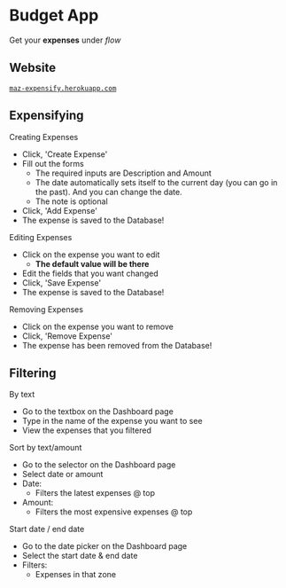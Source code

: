 # Budget App

Get your **expenses** under *flow*

## Website

[`maz-expensify.herokuapp.com`](https://maz-expensify.herokuapp.com)

## Expensifying

Creating Expenses

- Click, 'Create Expense'
- Fill out the forms
  - The required inputs are Description and Amount
  - The date automatically sets itself to the current day (you can go in the past). And you can change the date.
  - The note is optional
- Click, 'Add Expense'
- The expense is saved to the Database!

Editing Expenses

- Click on the expense you want to edit
  - **The default value will be there**
- Edit the fields that you want changed
- Click, 'Save Expense'
- The expense is saved to the Database!

Removing Expenses

- Click on the expense you want to remove
- Click, 'Remove Expense'
- The expense has been removed from the Database!

## Filtering

By text

- Go to the textbox on the Dashboard page
- Type in the name of the expense you want to see
- View the expenses that you filtered

Sort by text/amount

- Go to the selector on the Dashboard page
- Select date or amount
- Date:
  - Filters the latest expenses @ top
- Amount:
  - Filters the most expensive expenses @ top

Start date / end date

- Go to the date picker on the Dashboard page
- Select the start date & end date
- Filters:
  - Expenses in that zone
